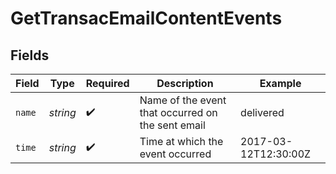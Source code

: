 # GetTransacEmailContentEvents


## Fields

| Field                                             | Type                                              | Required                                          | Description                                       | Example                                           |
| ------------------------------------------------- | ------------------------------------------------- | ------------------------------------------------- | ------------------------------------------------- | ------------------------------------------------- |
| `name`                                            | *string*                                          | :heavy_check_mark:                                | Name of the event that occurred on the sent email | delivered                                         |
| `time`                                            | *string*                                          | :heavy_check_mark:                                | Time at which the event occurred                  | 2017-03-12T12:30:00Z                              |